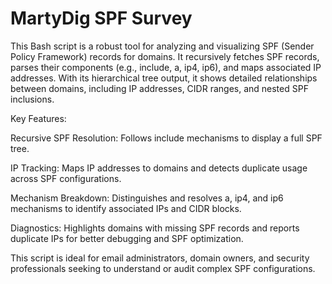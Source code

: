 # MartyDig SPF Survey

This Bash script is a robust tool for analyzing and visualizing SPF (Sender Policy Framework) records for domains. It recursively fetches SPF records, parses their components (e.g., include, a, ip4, ip6), and maps associated IP addresses. With its hierarchical tree output, it shows detailed relationships between domains, including IP addresses, CIDR ranges, and nested SPF inclusions.

Key Features:

Recursive SPF Resolution: Follows include mechanisms to display a full SPF tree.

IP Tracking: Maps IP addresses to domains and detects duplicate usage across SPF configurations.

Mechanism Breakdown: Distinguishes and resolves a, ip4, and ip6 mechanisms to identify associated IPs and CIDR blocks.

Diagnostics: Highlights domains with missing SPF records and reports duplicate IPs for better debugging and SPF optimization.

This script is ideal for email administrators, domain owners, and security professionals seeking to understand or audit complex SPF configurations.






